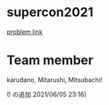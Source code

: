 # supercon2021

[problem link](https://www.gsic.titech.ac.jp/supercon/main/attwiki/index.php?plugin=attach&refer=SupercomputingContest2021&openfile=SuperCon2021_qual.pdf)

# Team member

karudano, Mitarushi, Mitsubachi!

(! の追加 2021/06/05 23:16)